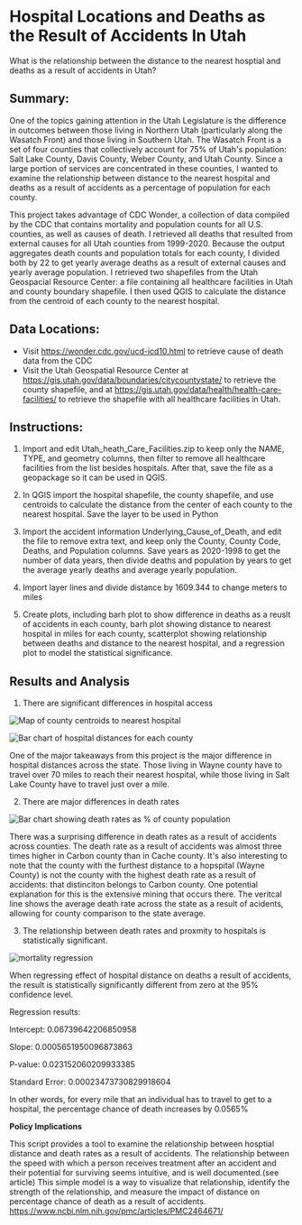 # Hospital Locations and Deaths as the Result of Accidents In Utah

What is the relationship between the distance to the nearest hosptial and deaths as a result of accidents in Utah? 

## Summary:

One of the topics gaining attention in the Utah Legislature is the difference in outcomes between those living in Northern 
Utah (particularly along the Wasatch Front) and those living in Southern Utah. The Wasatch Front is a set of four counties
that collectively account for 75% of Utah's population: Salt Lake County, Davis County, Weber County, and Utah County. Since
a large portion of services are concentrated in these counties, I wanted to examine the relationship between distance to the 
nearest hospital and deaths as a result of accidents as a percentage of population for each county.

This project takes advantage of CDC Wonder, a collection of data compiled by the CDC that contains 
mortality and population counts for all U.S. counties, as well as causes of death. I retrieved all 
deaths that resulted from external causes for all Utah counties from 1999-2020. Because the output 
aggregates death counts and population totals for each county, I divided both by 22 to 
get yearly average deaths as a result of external causes and yearly average population. I retrieved two shapefiles from the Utah Geospacial Resource Center: a file containing all healthcare facilities in Utah and county boundary shapefile. I then used QGIS to calculate the distance from 
the centroid of each county to the nearest hospital. 

## Data Locations:
- Visit https://wonder.cdc.gov/ucd-icd10.html to retrieve cause of death data from the CDC
- Visit the Utah Geospatial Resource Center at https://gis.utah.gov/data/boundaries/citycountystate/
to retrieve the county shapefile, and at https://gis.utah.gov/data/health/health-care-facilities/ to 
retrieve the shapefile with all healthcare facilities in Utah.

## Instructions: 

1. Import and edit Utah_heath_Care_Facilities.zip to keep only the NAME, TYPE, and geometry columns,
then filter to remove all healthcare facilities from the list besides hospitals. After that, save the 
file as a geopackage so it can be used in QGIS. 

2. In QGIS import the hospital shapefile, the county shapefile, and use centroids to calculate
the distance from the center of each county to the nearest hospital. Save the layer to be used in Python

3. Import the accident information Underlying_Cause_of_Death, and edit the file to remove
extra text, and keep only the County, County Code, Deaths, and Population columns. Save years as 2020-1998 to get the number of data years, then divide deaths and population by years to get the average yearly deaths and average yearly
population. 

4. Import layer lines and divide distance by 1609.344 to change meters to miles

5. Create plots, including barh plot to show difference in deaths as a reuslt of accidents in each
county, barh plot showing distance to nearest hospital in miles for each county, scatterplot
showing relationship between deaths and distance to the nearest hospital, and a regression plot to model the statistical significance. 

## Results and Analysis

1. There are significant differences in hospital access

![Map of county centroids to nearest hospital](hospital_distances_map.png "Map from county centroids to the nearest hospital")

![Bar chart of hospital distances for each county](distance_bar_plot.png "Bar chart showing distance from centoid to nearest hosptial for each county")

One of the major takeaways from this project is the major difference in hospital distances
across the state. Those living in Wayne county have to travel over 70 miles to reach their
nearest hospital, while those living in Salt Lake County have to travel just over a mile. 

2. There are major differences in death rates 

![Bar chart showing death rates as % of county population](death_rates_plot.png "bar chart showing death rates as % of county population")

There was a surprising difference in death rates as a result of accidents across counties.
The death rate as a result of accidents was almost three times higher in Carbon county than
in Cache county. It's also interesting to note that the county with the furthest distance to
a hopspital (Wayne County) is not the county with the highest death rate as a result of accidents: that
distinciton belongs to Carbon county. One potential explanation for this is the extensive 
mining that occurs there. The veritcal line shows the average death rate across the state as a result of acidents, allowing for county comparison to the state average. 

3. The relationship between death rates and proxmity to hospitals is statistically significant.

![mortality regression](regression.png "Mortality Rate as a Function of Distance")

When regressing effect of hospital distance on deaths a result of accidents, the result is statistically significantly different from zero at the 95% confidence level. 

Regression results: 

Intercept: 0.06739642206850958

Slope: 0.0005651950096873863

P-value: 0.023152060209933385

Standard Error: 0.00023473730829918604

In other words, for every mile that an individual has to travel to get to a hospital, the percentage chance of death increases by 0.0565%

**Policy Implications**

This script provides a tool to examine the relationship between hosptial distance and death
rates as a result of accidents. The relationship between the speed with which a person receives treatment after an accident and their potential for surviving seems intuitive, and is well documented.(see article) This simple model is a way to visualize that relationship, identify the strength of the relationship, and measure the impact of distance on percentage chance of death as a result of accidents. 
https://www.ncbi.nlm.nih.gov/pmc/articles/PMC2464671/








